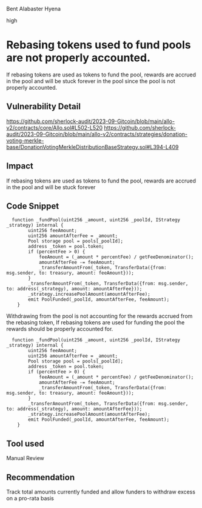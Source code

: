 Bent Alabaster Hyena

high

# Rebasing tokens used to fund pools are not properly accounted.
If rebasing tokens are used as tokens to fund the pool, rewards are accrued in the pool and will be stuck forever in the pool since the pool is not properly accounted.
## Vulnerability Detail
https://github.com/sherlock-audit/2023-09-Gitcoin/blob/main/allo-v2/contracts/core/Allo.sol#L502-L520
https://github.com/sherlock-audit/2023-09-Gitcoin/blob/main/allo-v2/contracts/strategies/donation-voting-merkle-base/DonationVotingMerkleDistributionBaseStrategy.sol#L394-L409
## Impact
If rebasing tokens are used as tokens to fund the pool, rewards are accrued in the pool and will be stuck forever
## Code Snippet
```solidity
  function _fundPool(uint256 _amount, uint256 _poolId, IStrategy _strategy) internal {
        uint256 feeAmount;
        uint256 amountAfterFee = _amount;
        Pool storage pool = pools[_poolId];
        address _token = pool.token;
        if (percentFee > 0) {
            feeAmount = (_amount * percentFee) / getFeeDenominator();
            amountAfterFee -= feeAmount;
            _transferAmountFrom(_token, TransferData({from: msg.sender, to: treasury, amount: feeAmount}));
        }
        _transferAmountFrom(_token, TransferData({from: msg.sender, to: address(_strategy), amount: amountAfterFee}));
        _strategy.increasePoolAmount(amountAfterFee);
        emit PoolFunded(_poolId, amountAfterFee, feeAmount);
    }
```

Withdrawing from the pool is not accounting for the rewards accrued from the rebasing token, If rebasing tokens are used for funding the pool the rewards should be properly accounted for.

```solidity
  function _fundPool(uint256 _amount, uint256 _poolId, IStrategy _strategy) internal {
        uint256 feeAmount;
        uint256 amountAfterFee = _amount;
        Pool storage pool = pools[_poolId];
        address _token = pool.token;
        if (percentFee > 0) {
            feeAmount = (_amount * percentFee) / getFeeDenominator();
            amountAfterFee -= feeAmount;
            _transferAmountFrom(_token, TransferData({from: msg.sender, to: treasury, amount: feeAmount}));
        }
        _transferAmountFrom(_token, TransferData({from: msg.sender, to: address(_strategy), amount: amountAfterFee}));
        _strategy.increasePoolAmount(amountAfterFee);
        emit PoolFunded(_poolId, amountAfterFee, feeAmount);
    }
```
## Tool used

Manual Review

## Recommendation
Track total amounts currently funded and allow funders to withdraw excess on a pro-rata basis